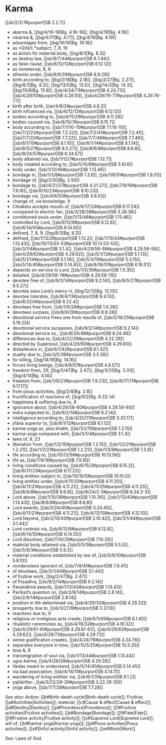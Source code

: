 # Karma

[[sb/2/2/7#purport|SB 2.2.7]]

* akarma &, [[bg/4/16–18|Bg. 4.16–18]], [[bg/4/19|Bg. 4.19]]
* vikarma &, [[bg/4/17|Bg. 4.17]], [[bg/4/19|Bg. 4.19]]
* advantages from, [[bg/16/16|Bg. 16.16]]
* as *Gītā’s *subject, 7, 8, 10 
* as action for material body, [[bg/8/3|Bg. 8.3]]
* as destiny law, [[sb/8/7/44#purport|SB 8.7.44]]
* as false cause, [[sb/6/12/12#purport|SB 6.12.12]]
* as noneternal, 8, 9 
* atheists under, [[sb/8/9/28#purport|SB 8.9.28]]
* birth according to, [[bg/2/18|Bg. 2.18]], [[bg/2/27|Bg. 2.27]], [[bg/8/3|Bg. 8.3]], [[bg/13/5|Bg. 13.5]], [[bg/14/3|Bg. 14.3]], [[bg/15/8|Bg. 15.8]], [[sb/4/24/73#purport|SB 4.24.73]], [[sb/4/28/10#purport|SB 4.28.10]], [[sb/4/29/76-77#purport|SB 4.29.76-77]]
* birth after birth, [[sb/4/8/2#purport|SB 4.8.2]]
* birth influenced via, [[sb/6/12/12#purport|SB 6.12.12]]
* bodies according to, [[sb/4/11/29#purport|SB 4.11.29]]
* bodies caused via, [[sb/6/15/7#purport|SB 6.15.7]]
* body according to, [[sb/7/1/10-10#purport|SB 7.1.10-10]], [[sb/7/2/22#purport|SB 7.2.22]], [[sb/7/2/41#purport|SB 7.2.41]], [[sb/7/7/22#purport|SB 7.7.22]], [[sb/7/7/46#purport|SB 7.7.46]], [[sb/8/1/10#purport|SB 8.1.10]], [[sb/8/1/14#purport|SB 8.1.14]], [[sb/8/5/27#purport|SB 8.5.27]], [[sb/8/6/8#purport|SB 8.6.8]], [[sb/9/24/57#purport|SB 9.24.57]]
* body attained via, [[sb/1/12/7#purport|SB 1.12.7]]
* body created according to, [[sb/5/10/6#purport|SB 5.10.6]]
* body under, [[sb/1/13/46#purport|SB 1.13.46]]
* bondage in, [[sb/1/3/8#purport|SB 1.3.8]], [[sb/1/8/51#purport|SB 1.8.51]]
* bondage of, [[bg/2/50|Bg. 2.50]]
* bondage to, [[sb/4/21/27#purport|SB 4.21.27]], [[sb/7/6/16#purport|SB 7.6.16]], [[sb/9/10/23#purport|SB 9.10.23]]
* bondage via, [[sb/4/6/53#purport|SB 4.6.53]]
* change of, via knowledge, 9 
* Citraketu accepts results of, [[sb/6/17/24#purport|SB 6.17.24]]
* compared to electric fan, [[sb/3/28/38#purport|SB 3.28.38]]
* conditioned souls under, [[sb/1/13/46#purport|SB 1.13.46]]
* controlled by Lord, [[sb/6/12/8#purport|SB 6.12.8]], [[sb/6/14/55#purport|SB 6.14.55]]
* defined, 7, 8, 9, [[bg/8/3|Bg. 8.3]]
* defined, [[sb/1/13/2#purport|SB 1.13.2]], [[sb/1/13/43#purport|SB 1.13.43]], [[sb/10/13/53-53#purport|SB 10.13.53-53]], [[sb/3/1/4#purport|SB 3.1.4]], [[sb/4/29/58-58#purport|SB 4.29.58-58]], [[sb/4/29/62#purport|SB 4.29.62]], [[sb/5/1/13#purport|SB 5.1.13]], [[sb/5/1/14#purport|SB 5.1.14]], [[sb/5/3/15#purport|SB 5.3.15]], [[sb/5/14/45#purport|SB 5.14.45]], [[sb/6/16/51#purport|SB 6.16.51]]
* depends on service to Lord, [[sb/1/5/35#purport|SB 1.5.35]]
* detailed, [[sb/4/29/58-78#purport|SB 4.29.58-78]]
* devotee free of, [[sb/9/2/14#purport|SB 9.2.14]], [[sb/9/5/27#purport|SB 9.5.27]]
* devotee sees Lord’s mercy in, [[bg/12/13|Bg. 12.13]]
* devotee tolerates, [[sb/8/4/13#purport|SB 8.4.13]], [[sb/8/22/4#purport|SB 8.22.4]]
* devotees free from, [[sb/1/6/28#purport|SB 1.6.28]]
* devotees surpass, [[sb/8/9/28#purport|SB 8.9.28]]
* devotional service frees one from results of, [[sb/5/19/25#purport|SB 5.19.25]]
* devotional service surpasses, [[sb/9/2/14#purport|SB 9.2.14]]
* devotional service vs., [[sb/8/24/48#purport|SB 8.24.48]]
* differences due to, [[sb/4/22/29#purport|SB 4.22.29]]
* directed by Supersoul, [[sb/4/29/60#purport|SB 4.29.60]]
* disbelievers in, [[sb/6/1/42#purport|SB 6.1.42]]
* duality due to, [[sb/3/5/38#purport|SB 3.5.38]]
* for killing, [[bg/14/16|Bg. 14.16]]
* forces living beings, [[sb/4/8/57#purport|SB 4.8.57]]
* freedom from, 29, [[bg/2/47|Bg. 2.47]], [[bg/3/31|Bg. 3.31]], [[bg/4/14|Bg. 4.14]]
* freedom from, [[sb/1/9/23#purport|SB 1.9.23]], [[sb/6/17/17#purport|SB 6.17.17]]
* from pious activities, [[bg/2/8|Bg. 2.8]]
* fructification of reactions of, [[bg/9/2|Bg. 9.2]] (4)
* happiness & suffering due to, 8 
* ignorance about, [[sb/4/29/58-60#purport|SB 4.29.58-60]]
* Indra subjected to, [[sb/9/2/14#purport|SB 9.2.14]]
* intelligence according to, [[sb/3/20/17#purport|SB 3.20.17]]
* jñāna superior to, [[sb/6/1/12#purport|SB 6.1.12]]
* karma-yoga as, plus bhakti, [[sb/1/2/15#purport|SB 1.2.15]]
* karma-yoga compared with, [[sb/3/1/4#purport|SB 3.1.4]]
* laws of, 9, 23 
* liberation from, [[sb/1/2/15#purport|SB 1.2.15]], [[sb/1/2/21#purport|SB 1.2.21]], [[sb/1/2/21#purport|SB 1.2.21]], [[sb/1/3/8#purport|SB 1.3.8]]
* life according to, [[sb/10/13/58#purport|SB 10.13.58]]
* life as, [[sb/7/9/16#purport|SB 7.9.16]]
* living conditions caused by, [[sb/6/15/2#purport|SB 6.15.2]], [[sb/6/17/23#purport|SB 6.17.23]]
* living entities subject to, [[sb/10/10/5#purport|SB 10.10.5]]
* living entities under, [[sb/4/11/20#purport|SB 4.11.20]], [[sb/4/11/21#purport|SB 4.11.21]], [[sb/4/11/25#purport|SB 4.11.25]], [[sb/8/6/8#purport|SB 8.6.8]], [[sb/8/24/2-3#purport|SB 8.24.2-3]]
* Lord above, [[sb/1/10/36#purport|SB 1.10.36]], [[sb/1/13/43#purport|SB 1.13.43]], [[sb/8/6/8#purport|SB 8.6.8]]
* Lord awards, [[sb/3/24/45#purport|SB 3.24.45]], [[sb/4/11/21#purport|SB 4.11.21]], [[sb/4/12/10#purport|SB 4.12.10]]
* Lord beyond, [[sb/2/10/42#purport|SB 2.10.42]], [[sb/3/1/44#purport|SB 3.1.44]]
* Lord controls via, [[sb/6/12/8#purport|SB 6.12.8]], [[sb/6/14/55#purport|SB 6.14.55]]
* Lord dissolves, [[sb/7/10/29#purport|SB 7.10.29]]
* material body attained via, [[sb/5/5/5#purport|SB 5.5.5]], [[sb/5/9/3#purport|SB 5.9.3]]
* material conditions established by law of, [[sb/5/8/10#purport|SB 5.8.10]]
* nondevotees ignorant of, [[sb/7/9/41#purport|SB 7.9.41]]
* of devotees, [[sb/3/1/44#purport|SB 3.1.44]]
* of fruitive work, [[bg/2/47|Bg. 2.47]]
* of Pṛṣadhra, [[sb/9/2/14#purport|SB 9.2.14]]
* Paramātmā awards, [[sb/1/13/43#purport|SB 1.13.43]]
* Parīkṣit’s question on, [[sb/2/8/14#purport|SB 2.8.14]], [[sb/2/8/14#purport|SB 2.8.14]]
* position in life determined via, [[sb/4/29/32#purport|SB 4.29.32]]
* prosperity due to, [[sb/3/27/8#purport|SB 3.27.8]]
* reactions due to, 9 
* religious or irreligious acts create, [[sb/6/1/45#purport|SB 6.1.45]]
* ritualistic ceremonies as, [[sb/4/19/32#purport|SB 4.19.32]]
*  [[sb/4/29/61-61#purport|SB 4.29.61-61]], [[sb/4/29/62#purport|SB 4.29.62]], [[sb/4/29/73#purport|SB 4.29.73]]
* sense gratification creates, [[sb/4/24/78#purport|SB 4.24.78]]
* separates everyone in time, [[sb/10/5/25#purport|SB 10.5.25]]
* time &, 8 
* transmigration of soul via, [[sb/1/13/44#purport|SB 1.13.44]]
* ugra-karma, [[sb/4/29/28#purport|SB 4.29.28]]
* Vedas meant to understand, [[sb/5/14/45#purport|SB 5.14.45]]
* via bad association, [[sb/4/14/11#purport|SB 4.14.11]]
* wandering of living entities via, [[sb/6/1/2#purport|SB 6.1.2]]
* yajñārtha-, [[sb/3/22/29-30#purport|SB 3.22.29-30]]
* yoga above, [[sb/7/7/28#purport|SB 7.7.28]]

*See also:* Action; [[b#Birth-death cycle|Birth-death cycle]]; Fruitive; [[a#Activities|Activities]]; material; [[c#Cause & effect|Cause & effect]]; [[d#Destiny|Destiny]]; [[p#Providence|Providence]]; [[f#Fruitive activities|Fruitive activities]]; [[b#Bondage|Bondage]]; [[f#Fate|Fate]]; [[f#Fruitive activity|Fruitive activity]]; [[s#Supreme Lord|Supreme Lord]]; will of; [[k#Karma-yoga|Karma-yoga]]; [[p#Pious activities|Pious activities]]; [[s#Sinful activity|Sinful activity]]; [[w#Work|Work]]

*See:* Laws of God
